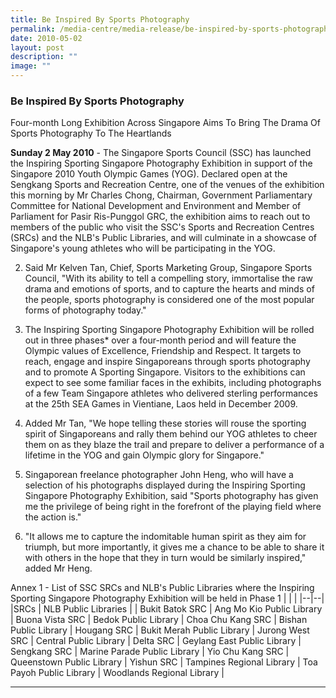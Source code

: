 ```yaml
---
title: Be Inspired By Sports Photography
permalink: /media-centre/media-release/be-inspired-by-sports-photography/
date: 2010-05-02
layout: post
description: ""
image: ""
---
```

### **Be Inspired By Sports Photography**

Four-month Long Exhibition Across Singapore Aims To Bring The Drama Of Sports Photography To The Heartlands

**Sunday 2 May 2010** - The Singapore Sports Council (SSC) has launched the Inspiring Sporting Singapore Photography Exhibition in support of the Singapore 2010 Youth Olympic Games (YOG). Declared open at the Sengkang Sports and Recreation Centre, one of the venues of the exhibition this morning by Mr Charles Chong, Chairman, Government Parliamentary Committee for National Development and Environment and Member of Parliament for Pasir Ris-Punggol GRC, the exhibition aims to reach out to members of the public who visit the SSC's Sports and Recreation Centres (SRCs) and the NLB's Public Libraries, and will culminate in a showcase of Singapore's young athletes who will be participating in the YOG.

2. Said Mr Kelven Tan, Chief, Sports Marketing Group, Singapore Sports Council, "With its ability to tell a compelling story, immortalise the raw drama and emotions of sports, and to capture the hearts and minds of the people, sports photography is considered one of the most popular forms of photography today."

3. The Inspiring Sporting Singapore Photography Exhibition will be rolled out in three phases* over a four-month period and will feature the Olympic values of Excellence, Friendship and Respect. It targets to reach, engage and inspire Singaporeans through sports photography and to promote A Sporting Singapore. Visitors to the exhibitions can expect to see some familiar faces in the exhibits, including photographs of a few Team Singapore athletes who delivered sterling performances at the 25th SEA Games in Vientiane, Laos held in December 2009.

4. Added Mr Tan, "We hope telling these stories will rouse the sporting spirit of Singaporeans and rally them behind our YOG athletes to cheer them on as they blaze the trail and prepare to deliver a performance of a lifetime in the YOG and gain Olympic glory for Singapore."

5. Singaporean freelance photographer John Heng, who will have a selection of his photographs displayed during the Inspiring Sporting Singapore Photography Exhibition, said "Sports photography has given me the privilege of being right in the forefront of the playing field where the action is."

6. "It allows me to capture the indomitable human spirit as they aim for triumph, but more importantly, it gives me a chance to be able to share it with others in the hope that they in turn would be similarly inspired," added Mr Heng.

Annex 1 - List of SSC SRCs and NLB's Public Libraries where the Inspiring Sporting Singapore Photography Exhibition will be held in Phase 1
| | |
|--|--|
|SRCs | NLB Public Libraries |
| Bukit Batok SRC | Ang Mo Kio Public Library |
Buona Vista SRC | Bedok Public Library |
Choa Chu Kang SRC | Bishan Public Library |
Hougang SRC | Bukit Merah Public Library |
Jurong West SRC | Central Public Library |
Delta SRC | Geylang East Public Library |
Sengkang SRC | Marine Parade Public Library |
Yio Chu Kang SRC | Queenstown Public Library |
Yishun SRC | Tampines Regional Library |
Toa Payoh Public Library | Woodlands Regional Library |
<hr>